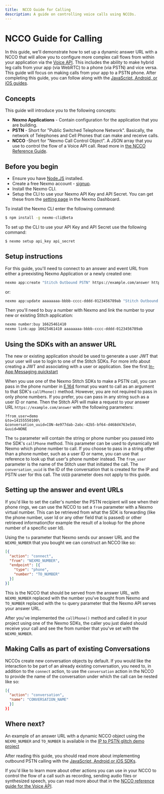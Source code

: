 ```yaml
---
title:  NCCO Guide for Calling
description: A guide on controlling voice calls using NCCOs.
---
```


# NCCO Guide for Calling

In this guide, we'll demonstrate how to set up a dynamic answer URL with a NCCO that will allow you to configure more complex call flows from within your application via the [Voice API](/voice/voice-api/overview). This includes the ability to make hybrid leg calls from your app (via WebRTC) to a phone (via PSTN) and vice versa. This guide will focus on making calls from your app to a PSTN phone. After completing this guide, you can follow along with the [JavaScript, Android, or iOS guides](/stitch/in-app-voice/guides/outbound-pstn).

## Concepts

This guide will introduce you to the following concepts:

- **Nexmo Applications** - Contain configuration for the application that you are building.
- **PSTN** - Short for "Public Switched Telephone Network". Basically, the network of Telephones and Cell Phones that can make and receive calls.
- **NCCO** -Short for "Nexmo Call Control Object". A JSON array that you use to control the flow of a Voice API call. Read more in [the NCCO Reference Guide](https://developer.nexmo.com/voice/voice-api/ncco-reference).

## Before you begin

* Ensure you have [Node.JS](https://nodejs.org/) installed.
* Create a free Nexmo account - [signup](https://dashboard.nexmo.com).
* Install the Nexmo CLI.
* Setup the CLI to use your Nexmo API Key and API Secret. You can get these from the [setting page](https://dashboard.nexmo.com/settings) in the Nexmo Dashboard.

To install the Nexmo CLI enter the following command:

```bash
$ npm install -g nexmo-cli@beta
```

To set up the CLI to use your API Key and API Secret use the following command:

```bash
$ nexmo setup api_key api_secret
```


## Setup instructions

For this guide, you'll need to connect to an answer and event URL from either a preexisting Nexmo Application or a newly created one:

```sh
nexmo app:create "Stitch Outbound PSTN" https://example.com/answer https://example.com/events
```

or:

```sh
nexmo app:update aaaaaaaa-bbbb-cccc-dddd-0123456789ab "Stitch Outbound PSTN" https://example.com/answer https://example.com/events
```

Then you'll need to buy a number with Nexmo and link the number to your new or existing Stitch application:

```sh
nexmo number:buy 16625461410
nexmo link:app 16625461410 aaaaaaaa-bbbb-cccc-dddd-0123456789ab
```

## Using the SDKs with an answer URL

The new or existing application should be used to generate a user JWT that your user will use to login to one of the Stitch SDKs. For more info about creating a JWT and associating with a user or application. See the first [In-App Messaging quickstart](/stitch/in-app-messaging/guides/simple-conversation)

When you use one of the Nexmo Stitch SDKs to make a PSTN call, you can pass in the phone number in [E.164](https://en.wikipedia.org/wiki/E.164) format you want to call as an argument to that SDK's `callPhone()` method. However, you are not required to pass in only phone numbers. If you prefer, you can pass in any string such as a user ID or name. Then the Stitch API will make a request to your answer URL `https://example.com/answer` with the following parameters:

```
?from_user=demo
&to=14155550100\
&conversation_uuid=CON-4e977dab-2abc-42b5-bf64-d468d4763e54\
&uuid=NONE
```

The `to` parameter will contain the string or phone number you passed into the SDK's `callPhone` method. This parameter can be used to dynamically tell Nexmo which phone number to call. If you choose to pass in a string other than a phone number, such as a user ID or name, you can use that reference to look up that user's phone number instead. The `from_user` parameter is the name of the Stitch user that initiated the call. The `conversation_uuid` is the ID of the conversation that is created for the IP and PSTN user for this call. The `UUID` parameter does not apply to this guide.

## Setting up the answer and event URLs

If you'd like to set the caller's number the PSTN recipient will see when their phone rings, we can use the NCCO to set a `from` parameter with a Nexmo virtual number.
This can be retrieved from what the SDK is forwarding (like the phone number, user Id or any other field that is passed) or other retrieved information(for example the result of a lookup for the phone number of a specific user Id).

Using the `to` parameter that Nexmo sends our answer URL and the `NEXMO_NUMBER` that you bought we can construct an NCCO like so:

```json
[{
  "action": "connect",
  "from": "NEXMO_NUMBER",
  "endpoint": [{
    "type": "phone",
    "number": "TO_NUMBER"
  }]
}]
```

This is the NCCO that should be served from the answer URL, with `NEXMO_NUMBER` replaced with the number you've bought from Nexmo and `TO_NUMBER` replaced with the `to` query parameter that the Nexmo API serves your answer URL.

After you've implemented the `callPhone()` method and called it in your project using one of the Nexmo SDKs, the caller you just dialed should receive your call and see the from number that you've set with the `NEXMO_NUMBER`.

## Making Calls as part of existing Conversations

NCCOs create new conversation objects by default. If you would like the interaction to be part of an already existing conversation, you need to, in addition to the `connect` action, to use the `conversation` action in the NCCO to provide the name of the conversation under which the call can be nested like so:

```json
[{
  "action": "conversation",
  "name": "CONVERSATION_NAME"
  }]
}]
```

## Where next?

An example of an answer URL with a dynamic NCCO object using the `NEXMO_NUMBER` and `TO_NUMBER` is available in the [IP to PSTN glitch demo project](https://glitch.com/edit/#!/nexmo-ip-to-pstn)

After reading this guide, you should read more about implementing outbound PSTN calling with the [JavaScript, Android or iOS SDKs](/client-sdk/in-app-voice/guides/outbound-pstn).

If you'd like to learn more about other actions you can use in your NCCO to control the flow of a call such as recording, sending audio files or synthesized speech, you can read more about that in the [NCCO reference guide for the Voice API](/voice/voice-api/ncco-reference).
